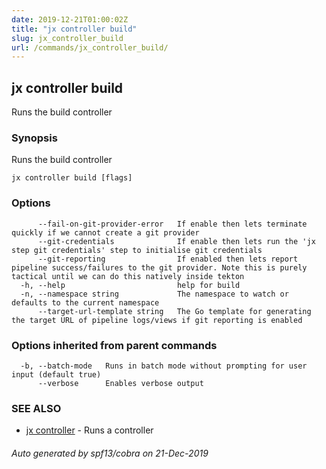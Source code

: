 ```yaml
---
date: 2019-12-21T01:00:02Z
title: "jx controller build"
slug: jx_controller_build
url: /commands/jx_controller_build/
---
```

## jx controller build

Runs the build controller

### Synopsis

Runs the build controller

```
jx controller build [flags]
```

### Options

```
      --fail-on-git-provider-error   If enable then lets terminate quickly if we cannot create a git provider
      --git-credentials              If enable then lets run the 'jx step git credentials' step to initialise git credentials
      --git-reporting                If enabled then lets report pipeline success/failures to the git provider. Note this is purely tactical until we can do this natively inside tekton
  -h, --help                         help for build
  -n, --namespace string             The namespace to watch or defaults to the current namespace
      --target-url-template string   The Go template for generating the target URL of pipeline logs/views if git reporting is enabled
```

### Options inherited from parent commands

```
  -b, --batch-mode   Runs in batch mode without prompting for user input (default true)
      --verbose      Enables verbose output
```

### SEE ALSO

* [jx controller](/commands/jx_controller/)	 - Runs a controller

###### Auto generated by spf13/cobra on 21-Dec-2019
